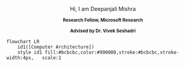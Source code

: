 
<p align="center">
Hi, I am Deepanjali Mishra
</p>

<p align="center"> <b><sup>Research Fellow, Microsoft Research</p></b></sup>
<p align="center"><b> <sub>Advised by Dr. Vivek Seshadri</b></sub>

 

```mermaid
flowchart LR
    id1([Computer Architecture]) 
    style id1 fill:#bcbcbc,color:#990000,stroke:#bcbcbc,stroke-width:4px,   scale:1
```
  
        

    

